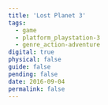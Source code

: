 ```yaml
---
title: 'Lost Planet 3'
tags:
  - game
  - platform_playstation-3
  - genre_action-adventure
digital: true
physical: false
guide: false
pending: false
date: 2016-09-04
permalink: false
---
```


